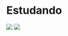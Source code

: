 Estudando
=========

<img src="http://www.definemg.com/wp-content/uploads/2013/01/android.jpg"> </img>
<img src="http://www.definemg.com/wp-content/uploads/2013/01/android.jpg"> </img>
